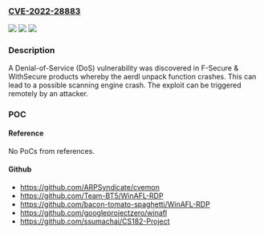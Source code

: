 ### [CVE-2022-28883](https://cve.mitre.org/cgi-bin/cvename.cgi?name=CVE-2022-28883)
![](https://img.shields.io/static/v1?label=Product&message=All%20F-Secure%20and%20WithSecure%20Endpoint%20Protection%20products%20for%20Windows%20%26%20Mac%20F-Secure%20Linux%20Security%20(32-bit)%20F-Secure%20Linux%20Security%20(64-bit)%20F-Secure%20Atlant%20F-Secure%20Internet%20Gatekeeper%20WithSecure%20Cloud%20Protection%20for%20Salesforce%20WithSecure%20Collaboration%20Protection&color=blue)
![](https://img.shields.io/static/v1?label=Version&message=%3D%20All%20Version%20%20&color=brighgreen)
![](https://img.shields.io/static/v1?label=Vulnerability&message=Denial%20of%20Service%20Vulnerability%20&color=brighgreen)

### Description

A Denial-of-Service (DoS) vulnerability was discovered in F-Secure & WithSecure products whereby the aerdl unpack function crashes. This can lead to a possible scanning engine crash. The exploit can be triggered remotely by an attacker.

### POC

#### Reference
No PoCs from references.

#### Github
- https://github.com/ARPSyndicate/cvemon
- https://github.com/Team-BT5/WinAFL-RDP
- https://github.com/bacon-tomato-spaghetti/WinAFL-RDP
- https://github.com/googleprojectzero/winafl
- https://github.com/ssumachai/CS182-Project

